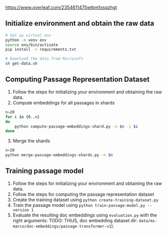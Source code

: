 https://www.overleaf.com/2354611475wtkmfxsqzhgt

## Initialize environment and obtain the raw data

```bash
# Set up virtual env
python -m venv env
source env/bin/activate
pip install -r requirements.txt

# Download the data from Microsoft
sh get-data.sh
```

## Computing Passage Representation Dataset

1. Follow the steps for initializing your environment and obtaining the raw data.
2. Compute embeddings for all passages in shards

```bash
n=20
for i in {0..n}
do
    python compute-passage-embeddings-shard.py -n $n -i $i
done
```

3. Merge the shards

```bash
n=20
python merge-passage-embeddings-shards.py -n $n
```

## Training passage model

1. Follow the steps for initializing your environment and obtaining the raw data.
2. Follow the steps for computing the passage representation dataset
3. Create the training dataset using `python create-training-dataset.py`
4. Train the passage model using `python train-passage-model.py --version 1`
5. Evaluate the resulting doc embeddings using `evaluation.py` with the right
   arguments: TODO: THIJS, doc embedding dataset dir: `data/ms-marco/doc-embeddings/passage-transformer-v1`).
